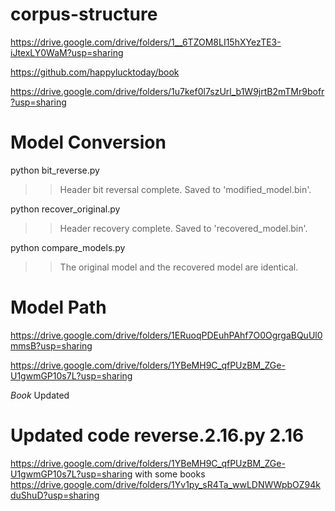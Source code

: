 # corpus-structure
https://drive.google.com/drive/folders/1__6TZOM8LI15hXYezTE3-iJtexLY0WaM?usp=sharing

https://github.com/happylucktoday/book

https://drive.google.com/drive/folders/1u7kef0l7szUrl_b1W9jrtB2mTMr9bofr?usp=sharing

# Model Conversion
python bit_reverse.py
>>Header bit reversal complete. Saved to 'modified_model.bin'.

python recover_original.py
>>Header recovery complete. Saved to 'recovered_model.bin'.

python compare_models.py
>>The original model and the recovered model are identical.

# Model Path
https://drive.google.com/drive/folders/1ERuoqPDEuhPAhf7O0OgrgaBQuUl0mmsB?usp=sharing

https://drive.google.com/drive/folders/1YBeMH9C_qfPUzBM_ZGe-U1gwmGP10s7L?usp=sharing

*Book* Updated

# Updated code reverse.2.16.py 2.16
https://drive.google.com/drive/folders/1YBeMH9C_qfPUzBM_ZGe-U1gwmGP10s7L?usp=sharing
with some books
https://drive.google.com/drive/folders/1Yv1py_sR4Ta_wwLDNWWpbOZ94kduShuD?usp=sharing
